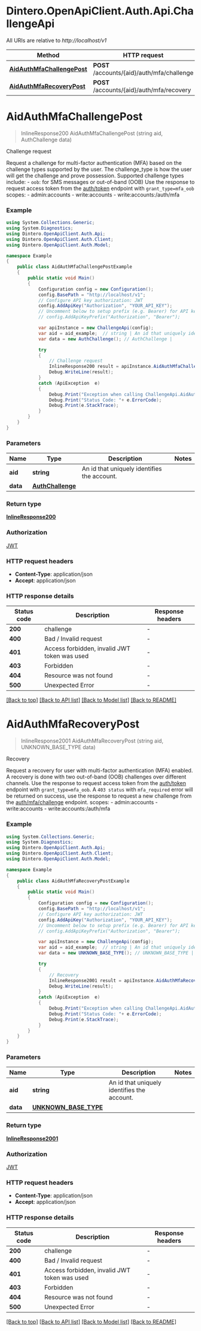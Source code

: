 # Dintero.OpenApiClient.Auth.Api.ChallengeApi

All URIs are relative to *http://localhost/v1*

Method | HTTP request | Description
------------- | ------------- | -------------
[**AidAuthMfaChallengePost**](ChallengeApi.md#aidauthmfachallengepost) | **POST** /accounts/{aid}/auth/mfa/challenge | Challenge request
[**AidAuthMfaRecoveryPost**](ChallengeApi.md#aidauthmfarecoverypost) | **POST** /accounts/{aid}/auth/mfa/recovery | Recovery


<a name="aidauthmfachallengepost"></a>
# **AidAuthMfaChallengePost**
> InlineResponse200 AidAuthMfaChallengePost (string aid, AuthChallenge data)

Challenge request

Request a challenge for multi-factor authentication (MFA) based on the challenge types supported by the user.  The challenge_type is how the user will get the challenge and prove possession. Supported challenge types include:    - `oob`: for SMS messages or out-of-band (OOB)  Use the response to request access token from the [auth/token](#operation/aid_auths_oauth_token_post) endpoint with `grant_type=mfa_oob`  scopes: - admin:accounts - write:accounts - write:accounts:/auth/mfa 

### Example
```csharp
using System.Collections.Generic;
using System.Diagnostics;
using Dintero.OpenApiClient.Auth.Api;
using Dintero.OpenApiClient.Auth.Client;
using Dintero.OpenApiClient.Auth.Model;

namespace Example
{
    public class AidAuthMfaChallengePostExample
    {
        public static void Main()
        {
            Configuration config = new Configuration();
            config.BasePath = "http://localhost/v1";
            // Configure API key authorization: JWT
            config.AddApiKey("Authorization", "YOUR_API_KEY");
            // Uncomment below to setup prefix (e.g. Bearer) for API key, if needed
            // config.AddApiKeyPrefix("Authorization", "Bearer");

            var apiInstance = new ChallengeApi(config);
            var aid = aid_example;  // string | An id that uniquely identifies the account. 
            var data = new AuthChallenge(); // AuthChallenge | 

            try
            {
                // Challenge request
                InlineResponse200 result = apiInstance.AidAuthMfaChallengePost(aid, data);
                Debug.WriteLine(result);
            }
            catch (ApiException  e)
            {
                Debug.Print("Exception when calling ChallengeApi.AidAuthMfaChallengePost: " + e.Message );
                Debug.Print("Status Code: "+ e.ErrorCode);
                Debug.Print(e.StackTrace);
            }
        }
    }
}
```

### Parameters

Name | Type | Description  | Notes
------------- | ------------- | ------------- | -------------
 **aid** | **string**| An id that uniquely identifies the account.  | 
 **data** | [**AuthChallenge**](AuthChallenge.md)|  | 

### Return type

[**InlineResponse200**](InlineResponse200.md)

### Authorization

[JWT](../README.md#JWT)

### HTTP request headers

 - **Content-Type**: application/json
 - **Accept**: application/json


### HTTP response details
| Status code | Description | Response headers |
|-------------|-------------|------------------|
| **200** | challenge |  -  |
| **400** | Bad / Invalid request |  -  |
| **401** | Access forbidden, invalid JWT token was used |  -  |
| **403** | Forbidden |  -  |
| **404** | Resource was not found |  -  |
| **500** | Unexpected Error |  -  |

[[Back to top]](#) [[Back to API list]](../README.md#documentation-for-api-endpoints) [[Back to Model list]](../README.md#documentation-for-models) [[Back to README]](../README.md)

<a name="aidauthmfarecoverypost"></a>
# **AidAuthMfaRecoveryPost**
> InlineResponse2001 AidAuthMfaRecoveryPost (string aid, UNKNOWN_BASE_TYPE data)

Recovery

Request a recovery for user with multi-factor authentication (MFA) enabled.  A recovery is done with two out-of-band (OOB) challenges over different channels.  Use the response to request access token from the [auth/token](#operation/aid_auths_oauth_token_post) endpoint with `grant_type=mfa_oob`.  A `403 status` with `mfa_required` error will be returned on success, use the response to request a new challenge from the [auth/mfa/challenge](#operation/aid_auth_mfa_challenge_post) endpoint.  scopes: - admin:accounts - write:accounts - write:accounts:/auth/mfa 

### Example
```csharp
using System.Collections.Generic;
using System.Diagnostics;
using Dintero.OpenApiClient.Auth.Api;
using Dintero.OpenApiClient.Auth.Client;
using Dintero.OpenApiClient.Auth.Model;

namespace Example
{
    public class AidAuthMfaRecoveryPostExample
    {
        public static void Main()
        {
            Configuration config = new Configuration();
            config.BasePath = "http://localhost/v1";
            // Configure API key authorization: JWT
            config.AddApiKey("Authorization", "YOUR_API_KEY");
            // Uncomment below to setup prefix (e.g. Bearer) for API key, if needed
            // config.AddApiKeyPrefix("Authorization", "Bearer");

            var apiInstance = new ChallengeApi(config);
            var aid = aid_example;  // string | An id that uniquely identifies the account. 
            var data = new UNKNOWN_BASE_TYPE(); // UNKNOWN_BASE_TYPE | 

            try
            {
                // Recovery
                InlineResponse2001 result = apiInstance.AidAuthMfaRecoveryPost(aid, data);
                Debug.WriteLine(result);
            }
            catch (ApiException  e)
            {
                Debug.Print("Exception when calling ChallengeApi.AidAuthMfaRecoveryPost: " + e.Message );
                Debug.Print("Status Code: "+ e.ErrorCode);
                Debug.Print(e.StackTrace);
            }
        }
    }
}
```

### Parameters

Name | Type | Description  | Notes
------------- | ------------- | ------------- | -------------
 **aid** | **string**| An id that uniquely identifies the account.  | 
 **data** | [**UNKNOWN_BASE_TYPE**](UNKNOWN_BASE_TYPE.md)|  | 

### Return type

[**InlineResponse2001**](InlineResponse2001.md)

### Authorization

[JWT](../README.md#JWT)

### HTTP request headers

 - **Content-Type**: application/json
 - **Accept**: application/json


### HTTP response details
| Status code | Description | Response headers |
|-------------|-------------|------------------|
| **200** | challenge |  -  |
| **400** | Bad / Invalid request |  -  |
| **401** | Access forbidden, invalid JWT token was used |  -  |
| **403** | Forbidden |  -  |
| **404** | Resource was not found |  -  |
| **500** | Unexpected Error |  -  |

[[Back to top]](#) [[Back to API list]](../README.md#documentation-for-api-endpoints) [[Back to Model list]](../README.md#documentation-for-models) [[Back to README]](../README.md)

